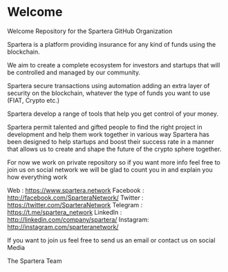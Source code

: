 # Welcome
Welcome Repository for the Spartera GitHub Organization


Spartera is a platform providing insurance for any kind of funds using the blockchain. 

We aim to create a complete ecosystem for investors and startups that will be controlled and managed by our community.

Spartera secure transactions using automation adding an extra layer of security on the blockchain, whatever the type of funds you want to use (FIAT, Crypto etc.)

Spartera develop a range of tools that help you get control of your money.

Spartera  permit talented and gifted people to find the right project in development and help them work together in various way
Spartera has been designed to help startups and boost their success rate in a manner that allows us to create and shape the future of the crypto sphere together.

For now we work on private repository so if you want more info feel free to join us on social network we will be glad to count you in and explain you how everything work

Web      : https://www.spartera.network
Facebook : http://facebook.com/SparteraNetwork/
Twitter  : https://twitter.com/SparteraNetwork
Telegram : https://t.me/spartera_network
LinkedIn : http://linkedin.com/company/spartera/
Instagram: http://instagram.com/sparteranetwork/

If you want to join us feel free to send us an email or contact us on social Media



The Spartera Team
